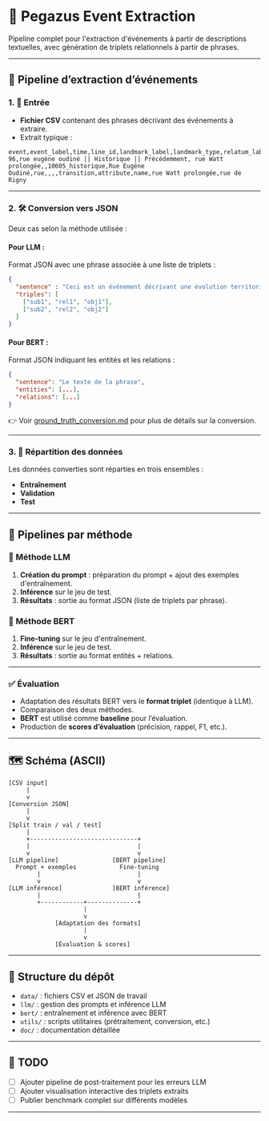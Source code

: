 # 🦄 Pegazus Event Extraction

Pipeline complet pour l'extraction d'événements à partir de descriptions textuelles, avec génération de triplets relationnels à partir de phrases.

---

## 🔁 Pipeline d’extraction d’événements

### 1. 🎯 Entrée
- **Fichier CSV** contenant des phrases décrivant des événements à extraire.
- Extrait typique :
```
event,event_label,time,line_id,landmark_label,landmark_type,relatum_label,relatum_type,relation_type,change_type,change_on,attribute_type,outdates,makes_effective
96,rue eugène oudiné || Historique || Précédemment, rue Watt prolongée,,10605_historique,Rue Eugène Oudiné,rue,,,,transition,attribute,name,rue Watt prolongée,rue de Rigny
```

---

### 2. 🛠️ Conversion vers JSON

Deux cas selon la méthode utilisée :

#### Pour **LLM** :
Format JSON avec une phrase associée à une liste de triplets :
```json
{
  "sentence" : "Ceci est un événement décrivant une évolution territoriale",
  "triples": [
    ["sub1", "rel1", "obj1"],
    ["sub2", "rel2", "obj2"]
  ]
}
```

#### Pour **BERT** :
Format JSON indiquant les entités et les relations :
```json
{
  "sentence": "Le texte de la phrase",
  "entities": [...],
  "relations": [...]
}
```

👉 Voir [ground_truth_conversion.md](doc/ground_truth_conversion.md) pour plus de détails sur la conversion.

---

### 3. 📂 Répartition des données

Les données converties sont réparties en trois ensembles :
- **Entraînement**
- **Validation**
- **Test**

---

## 🔀 Pipelines par méthode

### 🧠 Méthode LLM
1. **Création du prompt** : préparation du prompt + ajout des exemples d'entraînement.
2. **Inférence** sur le jeu de test.
3. **Résultats** : sortie au format JSON (liste de triplets par phrase).

### 🤖 Méthode BERT
1. **Fine-tuning** sur le jeu d'entraînement.
2. **Inférence** sur le jeu de test.
3. **Résultats** : sortie au format entités + relations.

---

### ✅ Évaluation

- Adaptation des résultats BERT vers le **format triplet** (identique à LLM).
- Comparaison des deux méthodes.
- **BERT** est utilisé comme **baseline** pour l’évaluation.
- Production de **scores d’évaluation** (précision, rappel, F1, etc.).

---

## 🗺️ Schéma (ASCII)

```
[CSV input]
     |
     v
[Conversion JSON]
     |
     v
[Split train / val / test]
     |
     +------------------------------+
     |                              |
     v                              v
[LLM pipeline]               [BERT pipeline]
  Prompt + exemples            Fine-tuning
        |                           |
        v                           v
[LLM inférence]              [BERT inférence]
        |                           |
        +------------+--------------+
                     |
                     v
             [Adaptation des formats]
                     |
                     v
             [Évaluation & scores]
```

---

## 📁 Structure du dépôt

- `data/` : fichiers CSV et JSON de travail
- `llm/` : gestion des prompts et inférence LLM
- `bert/` : entraînement et inférence avec BERT
- `utils/` : scripts utilitaires (prétraitement, conversion, etc.)
- `doc/` : documentation détaillée

---

## 📌 TODO

- [ ] Ajouter pipeline de post-traitement pour les erreurs LLM
- [ ] Ajouter visualisation interactive des triplets extraits
- [ ] Publier benchmark complet sur différents modèles

---
